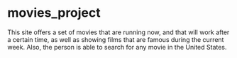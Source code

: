 # movies_project
This site offers a set of movies that are running now, and that will work after a certain time, as well as showing films that are famous during the current week. Also, the person is able to search for any movie in the United States.
